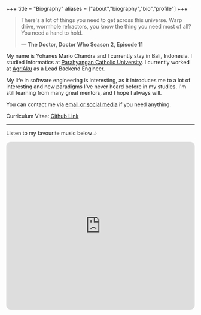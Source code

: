 +++
title = "Biography"
aliases = ["about","biography","bio","profile"]
+++

> There's a lot of things you need to get across this universe. Warp drive, wormhole refractors, you know the thing you need most of all? You need a hand to hold.
> 
> **— The Doctor, Doctor Who Season 2, Episode 11**

My name is Yohanes Mario Chandra and I currently stay in Bali, Indonesia. I studied Informatics at [Parahyangan Catholic University](https://unpar.ac.id). I currently worked at [AgriAku](https://agriaku.com) as a Lead Backend Engineer.

My life in software engineering is interesting, as it introduces me to a lot of interesting and new paradigms I've never heard before in my studies. I'm still learning from many great mentors, and I hope I always will.

You can contact me via [email or social media](/contact) if you need anything.

Curriculum Vitae: [Github Link](https://github.com/yohanesmario/CV/raw/main/gen/Yohanes%20Mario%20Chandra%20-%20CV.pdf)

---

Listen to my favourite music below :notes:

<iframe style="border-radius:12px" src="https://open.spotify.com/embed/playlist/6omF3dzYe7P1uN6L4MuRsA?utm_source=generator&theme=0" width="100%" height="450" frameBorder="0" allowfullscreen="" allow="autoplay; clipboard-write; encrypted-media; fullscreen; picture-in-picture" loading="lazy"></iframe>